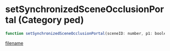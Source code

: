 # setSynchronizedSceneOcclusionPortal (Category ped)

```js
function setSynchronizedSceneOcclusionPortal(sceneID: number, p1: boolean): void
```

[filename](setSynchronizedSceneOcclusionPortal_m.md ':include')